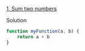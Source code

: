 [1. Sum two numbers](https://www.jschallenger.com/javascript-practice/javascript-fundamentals/sum-two-numbers-javascript)

Solution

```js
function myFunction(a, b) {
    return a + b
}
```
